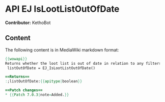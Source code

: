 # API EJ IsLootListOutOfDate

**Contributor:** KethoBot

## Content

The following content is in MediaWiki markdown format:

```mediawiki
{{wowapi}}
Returns whether the loot list is out of date in relation to any filters when getting new loot data.
 listOutOfDate = EJ_IsLootListOutOfDate()

==Returns==
:;listOutOfDate:{{apitype|boolean}}

==Patch changes==
* {{Patch 7.0.3|note=Added.}}
```